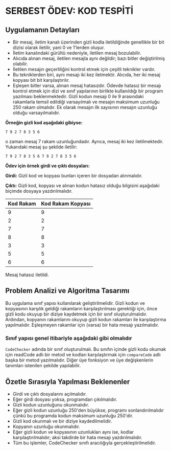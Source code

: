 # SERBEST ÖDEV: KOD TESPİTİ

## Uygulamanın Detayları

- Bir mesaj, iletim kanalı üzerinden gizli kodla iletildiğinde genellikle bir bit dizisi olarak iletilir, yani 0 ve 1'lerden oluşur.
- İletim kanalındaki gürültü nedeniyle, iletilen mesaj bozulabilir.
- Alıcıda alınan mesaj, iletilen mesajla aynı değildir; bazı bitler değiştirilmiş olabilir.
- İletilen mesajın geçerliliğini kontrol etmek için çeşitli teknikler vardır.
- Bu tekniklerden biri, aynı mesajı iki kez iletmektir. Alıcıda, her iki mesaj kopyası bit
bit karşılaştırılır.
- Eşleşen bitler varsa, alınan mesaj hatasızdır.
Ödevde hatasız bir mesajı kontrol etmek için dizi ve sınıf yapılarının birlikte kullanıldığı bir program yazılması beklenmektedir.
Gizli kodun mesajı 0 ile 9 arasındaki rakamlarla temsil edildiği varsayılmalı  ve mesajın
maksimum uzunluğu 250 rakam olmalıdır. Ek olarak mesajın ilk sayısının mesajın uzunluğu
olduğu varsayılmalıdır.

**Örneğin gizli kod aşağıdaki gibiyse:**

```text
7 9 2 7 8 3 5 6
```

o zaman mesaj 7 rakam uzunluğundadır. Ayrıca, mesaj iki kez iletilmektedir.
Yukarıdaki mesaj şu şekilde iletilir:

```text
7 9 2 7 8 3 5 6 7 9 2 7 8 3 5 6
```

**Ödev için örnek girdi ve çıktı dosyaları:**

**Girdi:** Gizli kod ve kopyası bunları içeren bir dosyadan alınmalıdır.

**Çıktı:** Gizli kod, kopyası ve alınan kodun hatasız olduğu bilgisini aşağıdaki biçimde dosyaya yazdırılmalıdır.

| Kod Rakam | Kod Rakam Kopyası |
| --------- | ----------------- |
| 9         | 9                 |
| 2         | 2                 |
| 7         | 7                 |
| 8         | 8                 |
| 3         | 3                 |
| 5         | 5                 |
| 6         | 6                 |

Mesaj hatasız iletildi.

## Problem Analizi ve Algoritma Tasarımı

Bu uygulama sınıf yapısı kullanılarak geliştirilmelidir. Gizli
kodun ve kopyasının karşılık geldiği rakamların karşılaştırılması gerektiği
için, önce gizli kodu okuyup bir diziye kaydetmek için bir sınıf
oluşturulmalıdır. Ardından, kopyanın rakamlarını okuyup gizli kodun rakamları
ile karşılaştırma yapılmalıdır. Eşleşmeyen rakamlar için (varsa) bir hata
mesajı yazılmalıdır.

### Sınıf yapısı genel itibariyle aşağıdaki gibi olmalıdır

`CodeChecker` adında bir sınıf oluşturulmalı. Bu sınıfın içinde gizli kodu
okumak için readCode adlı bir metod ve kodları karşılaştırmak için `compareCode`
adlı başka bir metod yazılmalıdır. Diğer üye fonksiyon ve üye değişkenlerin
tanımları istenilen şekilde yapılabilir.

## Özetle Sırasıyla Yapılması Beklenenler

- Girdi ve çıktı dosyalarını açılmalıdır.
- Eğer girdi dosyası yoksa, programdan çıkılmalıdır.
- Gizli kodun uzunluğunu okunmalıdır.
- Eğer gizli kodun uzunluğu 250'den büyükse, programı sonlandırılmalıdır çünkü
  bu programda kodun maksimum uzunluğu 250'dir.
- Gizli kod okunmalı ve bir diziye kaydedilmelidir.
- Kopyanın uzunluğu okunmalıdır.
- Eğer gizli kodun ve kopyasının uzunlukları aynı ise, kodlar
  karşılaştırılmalıdır; aksi takdirde bir hata mesajı yazdırılmalıdır.
- Tüm bu işlemler, CodeChecker sınıfı aracılığıyla gerçekleştirilmelidir.
